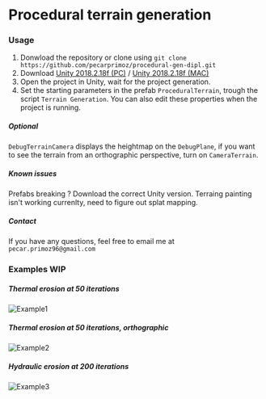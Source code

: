 # Procedural terrain generation
### Usage
1. Donwload the repository or clone using `git clone https://github.com/pecarprimoz/procedural-gen-dipl.git` 
2. Download [Unity 2018.2.18f 
(PC)](https://unity3d.com/get-unity/download?thank-you=update&download_nid=59169&os=Win) / [Unity 2018.2.18f 
(MAC)](https://unity3d.com/get-unity/download?thank-you=update&download_nid=59169&os=Mac)
3. Open the project in Unity, wait for the project generation.
4. Set the starting parameters in the prefab `ProceduralTerrain`, trough the script `Terrain Generation`. You 
can also edit these properties when the project is running.
##### Optional
`DebugTerrainCamera` displays the heightmap on the `DebugPlane`, if you want to see the terrain from an 
orthographic perspective, turn on `CameraTerrain`.
##### Known issues
Prefabs breaking ? Download the correct Unity version.
Terraing painting isn't working currenlty, need to figure out splat mapping.
##### Contact
If you have any questions, feel free to email me at `pecar.primoz96@gmail.com`
### Examples WIP
##### Thermal erosion at 50 iterations
![Example1](https://raw.githubusercontent.com/pecarprimoz/procedural-gen-dipl/master/Screens/ex1.png)
##### Thermal erosion at 50 iterations, orthographic
![Example2](https://raw.githubusercontent.com/pecarprimoz/procedural-gen-dipl/master/Screens/ex2.png)
##### Hydraulic erosion at 200 iterations
![Example3](https://raw.githubusercontent.com/pecarprimoz/procedural-gen-dipl/master/Screens/ex3.png)